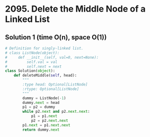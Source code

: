 # 2095. Delete the Middle Node of a Linked List

## Solution 1 (time O(n), space O(1))

```python
# Definition for singly-linked list.
# class ListNode(object):
#     def __init__(self, val=0, next=None):
#         self.val = val
#         self.next = next
class Solution(object):
    def deleteMiddle(self, head):
        """
        :type head: Optional[ListNode]
        :rtype: Optional[ListNode]
        """
        dummy = ListNode(-1)
        dummy.next = head
        p1 = p2 = dummy
        while p2.next and p2.next.next:
            p1 = p1.next
            p2 = p2.next.next
        p1.next = p1.next.next
        return dummy.next
```
